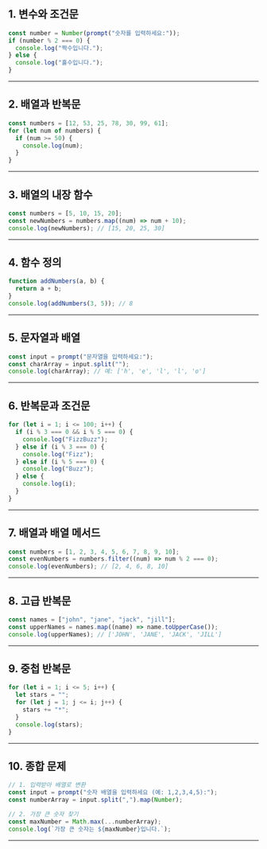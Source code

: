 ## **1. 변수와 조건문**

```javascript
const number = Number(prompt("숫자를 입력하세요:"));
if (number % 2 === 0) {
  console.log("짝수입니다.");
} else {
  console.log("홀수입니다.");
}
```

---

## **2. 배열과 반복문**

```javascript
const numbers = [12, 53, 25, 78, 30, 99, 61];
for (let num of numbers) {
  if (num >= 50) {
    console.log(num);
  }
}
```

---

## **3. 배열의 내장 함수**

```javascript
const numbers = [5, 10, 15, 20];
const newNumbers = numbers.map((num) => num + 10);
console.log(newNumbers); // [15, 20, 25, 30]
```

---

## **4. 함수 정의**

```javascript
function addNumbers(a, b) {
  return a + b;
}
console.log(addNumbers(3, 5)); // 8
```

---

## **5. 문자열과 배열**

```javascript
const input = prompt("문자열을 입력하세요:");
const charArray = input.split("");
console.log(charArray); // 예: ['h', 'e', 'l', 'l', 'o']
```

---

## **6. 반복문과 조건문**

```javascript
for (let i = 1; i <= 100; i++) {
  if (i % 3 === 0 && i % 5 === 0) {
    console.log("FizzBuzz");
  } else if (i % 3 === 0) {
    console.log("Fizz");
  } else if (i % 5 === 0) {
    console.log("Buzz");
  } else {
    console.log(i);
  }
}
```

---

## **7. 배열과 배열 메서드**

```javascript
const numbers = [1, 2, 3, 4, 5, 6, 7, 8, 9, 10];
const evenNumbers = numbers.filter((num) => num % 2 === 0);
console.log(evenNumbers); // [2, 4, 6, 8, 10]
```

---

## **8. 고급 반복문**

```javascript
const names = ["john", "jane", "jack", "jill"];
const upperNames = names.map((name) => name.toUpperCase());
console.log(upperNames); // ['JOHN', 'JANE', 'JACK', 'JILL']
```

---

## **9. 중첩 반복문**

```javascript
for (let i = 1; i <= 5; i++) {
  let stars = "";
  for (let j = 1; j <= i; j++) {
    stars += "*";
  }
  console.log(stars);
}
```

---

## **10. 종합 문제**

```javascript
// 1. 입력받아 배열로 변환
const input = prompt("숫자 배열을 입력하세요 (예: 1,2,3,4,5):");
const numberArray = input.split(",").map(Number);

// 2. 가장 큰 숫자 찾기
const maxNumber = Math.max(...numberArray);
console.log(`가장 큰 숫자는 ${maxNumber}입니다.`);
```

---
